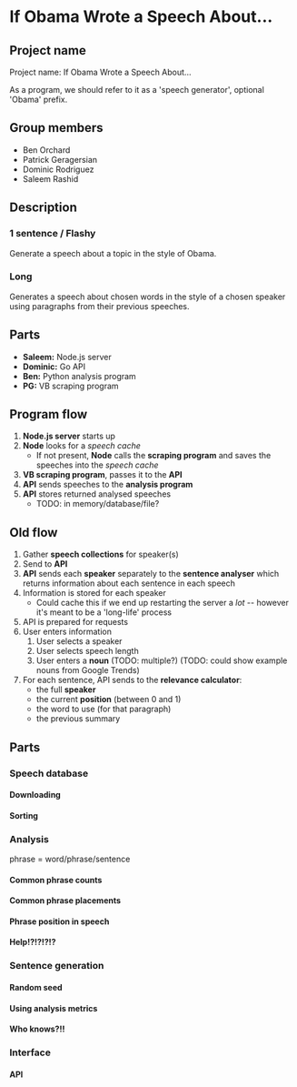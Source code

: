 If Obama Wrote a Speech About...
================================

Project name
------------

Project name: If Obama Wrote a Speech About...

As a program, we should refer to it as a 'speech generator', optional 'Obama'
prefix.


Group members
-------------

  * Ben Orchard
  * Patrick Geragersian
  * Dominic Rodriguez
  * Saleem Rashid


Description
-----------

### 1 sentence / Flashy

Generate a speech about a topic in the style of Obama.


### Long

Generates a speech about chosen words in the style of a chosen speaker using
paragraphs from their previous speeches.


Parts
-----

  * **Saleem:** Node.js server
  * **Dominic:** Go API
  * **Ben:** Python analysis program
  * **PG:** VB scraping program


Program flow
------------

  1. **Node.js server** starts up
  2. **Node** looks for a *speech cache*
       * If not present, **Node** calls the **scraping program** and saves the
         speeches into the *speech cache*
  3. **VB scraping program**, passes it to the **API**
  4. **API** sends speeches to the **analysis program**
  5. **API** stores returned analysed speeches
       * TODO: in memory/database/file?


Old flow
--------

  1. Gather **speech collections** for speaker(s)
  2. Send to **API**
  3. **API** sends each **speaker** separately to the **sentence analyser**
     which returns information about each sentence in each speech
  4. Information is stored for each speaker
       * Could cache this if we end up restarting the server a *lot* -- however
         it's meant to be a 'long-life' process
  5. API is prepared for requests
  6. User enters information
       1. User selects a speaker
       2. User selects speech length
       3. User enters a **noun** (TODO: multiple?) (TODO: could show example
          nouns from Google Trends)
  7. For each sentence, API sends to the **relevance calculator**:
       * the full **speaker**
       * the current **position** (between 0 and 1)
       * the word to use (for that paragraph)
       * the previous summary


Parts
-----

### Speech database

####


#### Downloading
#### Sorting
### Analysis

phrase = word/phrase/sentence




#### Common phrase counts
#### Common phrase placements
#### Phrase position in speech
#### Help!?!?!?!?
### Sentence generation
#### Random seed
#### Using analysis metrics
#### Who knows?!!
### Interface
#### API
